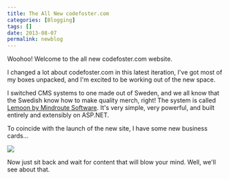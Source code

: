 ```yaml
---
title: The All New codefoster.com
categories: [Blogging]
tags: []
date: 2013-08-07
permalink: newblog
---
```


Woohoo! Welcome to the all new codefoster.com website.
<!-- xmore -->

I changed a lot about codefoster.com in this latest iteration, I&#39;ve got most of my boxes unpacked, and I&#39;m excited to be working out of the new space.

I switched CMS systems to one made out of Sweden, and we all know that the Swedish know how to make quality merch, right! The system is called [Lemoon by Mindroute Software](http://www.lemoon.com). It&#39;s very simple, very powerful, and built entirely and extensibly on ASP.NET.

To coincide with the launch of the new site, I have some new business cards...

![](/files/newblog_01.png)

Now just sit back and wait for content that will blow your mind. Well, we&#39;ll see about that.